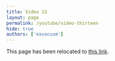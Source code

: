 ```yaml
---
title: Video 13
layout: page
permalink: /youtube/video-thirteen
hide: true
authors: ['exvacuum']
---
```


<html>
<head>
    <script type="text/javascript">
        window.location.replace(".#video-thirteen");
    </script>
</head>
<body>
<p>This page has been relocated to <a href=".#video-thirteen">this link</a>.</p>
</body>
</html>